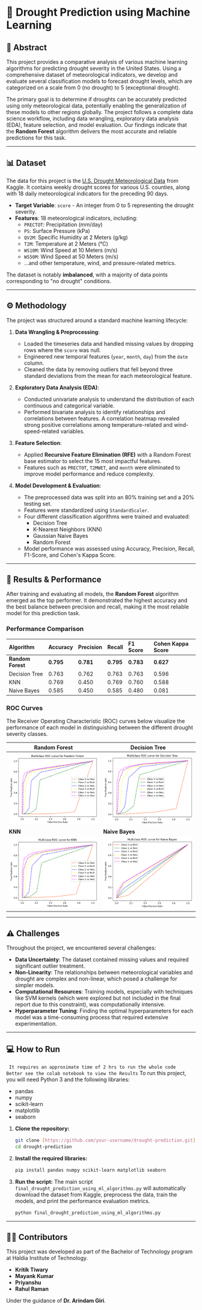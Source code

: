 # 🌵 Drought Prediction using Machine Learning

## 📖 Abstract

This project provides a comparative analysis of various machine learning algorithms for predicting drought severity in the United States. Using a comprehensive dataset of meteorological indicators, we develop and evaluate several classification models to forecast drought levels, which are categorized on a scale from 0 (no drought) to 5 (exceptional drought).

The primary goal is to determine if droughts can be accurately predicted using only meteorological data, potentially enabling the generalization of these models to other regions globally. The project follows a complete data science workflow, including data wrangling, exploratory data analysis (EDA), feature selection, and model evaluation. Our findings indicate that the **Random Forest** algorithm delivers the most accurate and reliable predictions for this task.

---

## 📊 Dataset

The data for this project is the [U.S. Drought Meteorological Data](https://www.kaggle.com/datasets/cdminix/us-drought-meteorological-data) from Kaggle. It contains weekly drought scores for various U.S. counties, along with 18 daily meteorological indicators for the preceding 90 days.

* **Target Variable**: `score` - An integer from 0 to 5 representing the drought severity.
* **Features**: 18 meteorological indicators, including:
    * `PRECTOT`: Precipitation (mm/day)
    * `PS`: Surface Pressure (kPa)
    * `QV2M`: Specific Humidity at 2 Meters (g/kg)
    * `T2M`: Temperature at 2 Meters (°C)
    * `WS10M`: Wind Speed at 10 Meters (m/s)
    * `WS50M`: Wind Speed at 50 Meters (m/s)
    * ...and other temperature, wind, and pressure-related metrics.

The dataset is notably **imbalanced**, with a majority of data points corresponding to "no drought" conditions.

---

## ⚙️ Methodology

The project was structured around a standard machine learning lifecycle:

1.  **Data Wrangling & Preprocessing**:
    * Loaded the timeseries data and handled missing values by dropping rows where the `score` was null.
    * Engineered new temporal features (`year`, `month`, `day`) from the `date` column.
    * Cleaned the data by removing outliers that fell beyond three standard deviations from the mean for each meteorological feature.

2.  **Exploratory Data Analysis (EDA)**:
    * Conducted univariate analysis to understand the distribution of each continuous and categorical variable.
    * Performed bivariate analysis to identify relationships and correlations between features. A correlation heatmap revealed strong positive correlations among temperature-related and wind-speed-related variables.

3.  **Feature Selection**:
    * Applied **Recursive Feature Elimination (RFE)** with a Random Forest base estimator to select the 15 most impactful features.
    * Features such as `PRECTOT`, `T2MWET`, and `month` were eliminated to improve model performance and reduce complexity.

4.  **Model Development & Evaluation**:
    * The preprocessed data was split into an 80% training set and a 20% testing set.
    * Features were standardized using `StandardScaler`.
    * Four different classification algorithms were trained and evaluated:
        * Decision Tree
        * K-Nearest Neighbors (KNN)
        * Gaussian Naive Bayes
        * Random Forest
    * Model performance was assessed using Accuracy, Precision, Recall, F1-Score, and Cohen's Kappa Score.

---

## 🚀 Results & Performance

After training and evaluating all models, the **Random Forest** algorithm emerged as the top performer. It demonstrated the highest accuracy and the best balance between precision and recall, making it the most reliable model for this prediction task.

### Performance Comparison

| Algorithm       | Accuracy | Precision | Recall | F1 Score | Cohen Kappa Score |
| :-------------- | :------- | :-------- | :----- | :------- | :---------------- |
| **Random Forest** | **0.795**| **0.781** | **0.795**| **0.783**| **0.627** |
| Decision Tree   | 0.763    | 0.762     | 0.763  | 0.763    | 0.596             |
| KNN             | 0.769    | 0.450     | 0.769  | 0.760    | 0.588             |
| Naive Bayes     | 0.585    | 0.450     | 0.585  | 0.480    | 0.081             |

### ROC Curves

The Receiver Operating Characteristic (ROC) curves below visualize the performance of each model in distinguishing between the different drought severity classes.

| Random Forest                                                              | Decision Tree                                                                  |
| -------------------------------------------------------------------------- | ------------------------------------------------------------------------------ |
| ![Random Forest ROC](./Images/RandomForest.png) | ![Decision Tree ROC](./Images/DecisionTree.png) |
| **KNN** | **Naive Bayes** |
| ![KNN ROC](./Images/KNN.png)                    | ![Naive Bayes ROC](./Images/NaiveBayes.png)       |

---

## ⚠️ Challenges

Throughout the project, we encountered several challenges:

* **Data Uncertainty**: The dataset contained missing values and required significant outlier treatment.
* **Non-Linearity**: The relationships between meteorological variables and drought are complex and non-linear, which posed a challenge for simpler models.
* **Computational Resources**: Training models, especially with techniques like SVM kernels (which were explored but not included in the final report due to this constraint), was computationally intensive.
* **Hyperparameter Tuning**: Finding the optimal hyperparameters for each model was a time-consuming process that required extensive experimentation.

---

## 💻 How to Run
``` It requires an approximate time of 2 hrs to run the whole code```
``` Better see the colab notebook to view the Results```
To run this project, you will need Python 3 and the following libraries:

* pandas
* numpy
* scikit-learn
* matplotlib
* seaborn

1.  **Clone the repository:**
    ```bash
    git clone [https://github.com/your-username/drought-prediction.git](https://github.com/your-username/drought-prediction.git)
    cd drought-prediction
    ```

2.  **Install the required libraries:**
    ```bash
    pip install pandas numpy scikit-learn matplotlib seaborn
    ```

3.  **Run the script:**
    The main script `final_drought_prediction_using_ml_algorithms.py` will automatically download the dataset from Kaggle, preprocess the data, train the models, and print the performance evaluation metrics.
    ```bash
    python final_drought_prediction_using_ml_algorithms.py
    ```

---

## 👨‍💻 Contributors

This project was developed as part of the Bachelor of Technology program at Haldia Institute of Technology.

* **Kritik Tiwary**
* **Mayank Kumar**
* **Priyanshu**
* **Rahul Raman**

Under the guidance of **Dr. Arindam Giri**.
